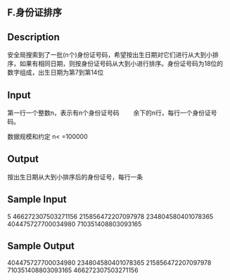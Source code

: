 ## F.身份证排序
## Description

安全局搜索到了一批(n个)身份证号码，希望按出生日期对它们进行从大到小排序，如果有相同日期，则按身份证号码从大到小进行排序。身份证号码为18位的数字组成，出生日期为第7到第14位 

## Input

第一行一个整数n，表示有n个身份证号码 
　　余下的n行，每行一个身份证号码。 

数据规模和约定 n< =100000 

## Output

按出生日期从大到小排序后的身份证号，每行一条 

## Sample Input

5 
466272307503271156 
215856472207097978 
234804580401078365 
404475727700034980 
710351408803093165 

## Sample Output

404475727700034980 
234804580401078365 
215856472207097978 
710351408803093165 
466272307503271156 